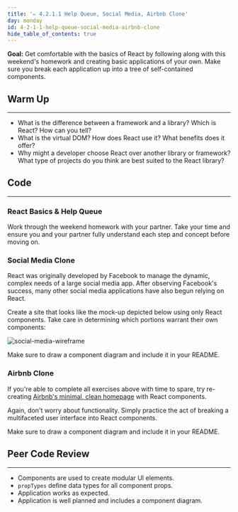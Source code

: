 ```yaml
---
title: '✏️ 4.2.1.1 Help Queue, Social Media, Airbnb Clone'
day: monday
id: 4-2-1-1-help-queue-social-media-airbnb-clone
hide_table_of_contents: true
---
```


**Goal:** Get comfortable with the basics of React by following along with this weekend's homework and creating basic applications of your own. Make sure you break each application up into a tree of self-contained components.

## Warm Up
---

* What is the difference between a framework and a library? Which is React? How can you tell?
* What is the virtual DOM? How does React use it? What benefits does it offer?
* Why might a developer choose React over another library or framework? What type of projects do you think are best suited to the React library?

## Code
---

### React Basics & Help Queue

Work through the weekend homework with your partner. Take your time and ensure you and your partner fully understand each step and concept before moving on.

### Social Media Clone

React was originally developed by Facebook to manage the dynamic, complex needs of a large social media app. After observing Facebook's success, many other social media applications have also begun relying on React.

Create a site that looks like the mock-up depicted below using only React components. Take care in determining which portions warrant their own components:

![social-media-wireframe](https://learnhowtoprogram.s3.us-west-2.amazonaws.com/React/social-media-mockup.png)

Make sure to draw a component diagram and include it in your README.

### Airbnb Clone

If you're able to complete all exercises above with time to spare, try re-creating [Airbnb's minimal, clean homepage](https://www.airbnb.com/) with React components.

Again, don't worry about functionality. Simply practice the act of breaking a multifaceted user interface into React components.

Make sure to draw a component diagram and include it in your README.

## Peer Code Review
---

* Components are used to create modular UI elements.
* `propTypes` define data types for all component props.
* Application works as expected.
* Application is well planned and includes a component diagram.
